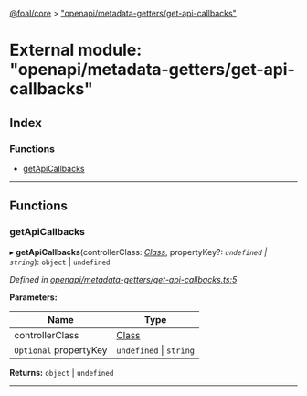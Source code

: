 [@foal/core](../README.md) > ["openapi/metadata-getters/get-api-callbacks"](../modules/_openapi_metadata_getters_get_api_callbacks_.md)

# External module: "openapi/metadata-getters/get-api-callbacks"

## Index

### Functions

* [getApiCallbacks](_openapi_metadata_getters_get_api_callbacks_.md#getapicallbacks)

---

## Functions

<a id="getapicallbacks"></a>

###  getApiCallbacks

▸ **getApiCallbacks**(controllerClass: *[Class](_core_class_interface_.md#class)*, propertyKey?: *`undefined` \| `string`*): `object` \| `undefined`

*Defined in [openapi/metadata-getters/get-api-callbacks.ts:5](https://github.com/FoalTS/foal/blob/aac11366/packages/core/src/openapi/metadata-getters/get-api-callbacks.ts#L5)*

**Parameters:**

| Name | Type |
| ------ | ------ |
| controllerClass | [Class](_core_class_interface_.md#class) |
| `Optional` propertyKey | `undefined` \| `string` |

**Returns:** `object` \| `undefined`

___


